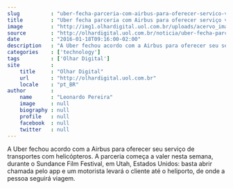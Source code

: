 ```yaml
---
slug          : "uber-fecha-parceria-com-airbus-para-oferecer-servico-via-helicoptero"
title         : "Uber fecha parceria com Airbus para oferecer serviço via helicóptero"
image         : "http://img1.olhardigital.uol.com.br/uploads/acervo_imagens/2016/01/20160118091959_660_420.jpg"
source        : "http://olhardigital.uol.com.br/noticia/uber-fecha-parceria-com-airbus-para-oferecer-servico-via-helicoptero/54440"
date          : "2016-01-18T09:16:00-02:00"
description   : "A Uber fechou acordo com a Airbus para oferecer seu serviço de transportes com helicópteros. A parceria começa a valer nesta semana, durante o Sundance Film Festival, em Utah, Estados Unidos: basta abrir chamada pelo app e um motorista levará o cliente até o heliporto, de onde a pessoa seguirá viagem."
categories    : ['technology']
tags          : ['Olhar Digital']
site          :
    title     : "Olhar Digital"
    url       : "http://olhardigital.uol.com.br"
    locale    : "pt_BR"
author        :
    name      : "Leonardo Pereira"
    image     : null
    biography : null
    profile   : null
    facebook  : null
    twitter   : null
---
```


A Uber fechou acordo com a Airbus para oferecer seu serviço de transportes com helicópteros. A parceria começa a valer nesta semana, durante o Sundance Film Festival, em Utah, Estados Unidos: basta abrir chamada pelo app e um motorista levará o cliente até o heliporto, de onde a pessoa seguirá viagem.
